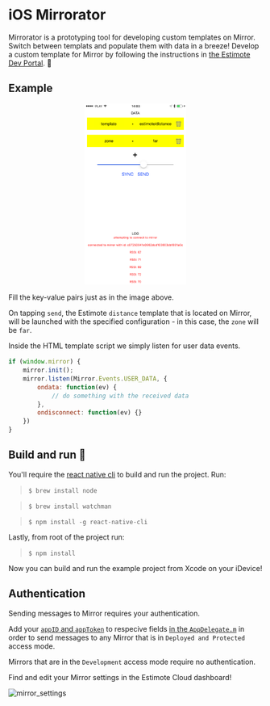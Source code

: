 # iOS Mirrorator 

Mirrorator is a prototyping tool for developing custom templates on Mirror. Switch between templats and populate them with data in a breeze! Develop a custom template for Mirror by following the instructions in [the Estimote Dev Portal](http://developer.estimote.com/mirror/build-your-own-template/). 🤘 

## Example

<p align="center">
    <img src="Preview.PNG"
         height="40%"
         width="40%">
</p>

Fill the key-value pairs just as in the image above.

On tapping `send`, the Estimote `distance` template that is located on Mirror, will be launched with the specified configuration - in this case, the `zone` will be `far`.

Inside the HTML template script we simply listen for user data events.

```js
if (window.mirror) {
    mirror.init();
    mirror.listen(Mirror.Events.USER_DATA, {
        ondata: function(ev) {
            // do something with the received data
        },
        ondisconnect: function(ev) {}
    })
}
```

## Build and run 🏃‍

You'll require the [react native cli](https://facebook.github.io/react-native/docs/getting-started.html) to build and run the project.
Run:
> `$ brew install node`

> `$ brew install watchman`

> `$ npm install -g react-native-cli`

Lastly, from root of the project run:
> `$ npm install`

Now you can build and run the example project from Xcode on your iDevice!

## Authentication

Sending messages to Mirror requires your authentication.

Add your [`appID` and `appToken`](https://community.estimote.com/hc/en-us/articles/203607313-What-are-App-ID-and-App-Token-and-what-do-I-need-them-for-) to respecive fields [in the `AppDelegate.m`](https://github.com/Estimote/iOS-Mirror-SDK/blob/master/Examples/Mirrorator/ios/Mirrorator/AppDelegate.m#L20) in order to send messages to any Mirror that is in `Deployed and Protected` access mode.

Mirrors that are in the `Development` access mode require no authentication.

Find and edit your Mirror settings in the Estimote Cloud dashboard!

![mirror_settings](https://user-images.githubusercontent.com/5576161/29865304-812755a2-8d75-11e7-9e6a-f05d59e5ffe3.png)